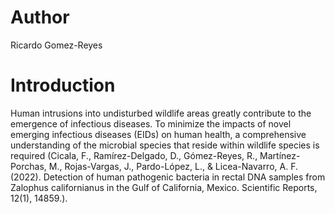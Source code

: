 # Author
Ricardo Gomez-Reyes

# Introduction
Human intrusions into undisturbed wildlife areas greatly contribute to the emergence of infectious diseases. To minimize the impacts of novel emerging infectious diseases (EIDs) on human health, a comprehensive understanding of the microbial species that reside within wildlife species is required (Cicala, F., Ramírez-Delgado, D., Gómez-Reyes, R., Martínez-Porchas, M., Rojas-Vargas, J., Pardo-López, L., & Licea-Navarro, A. F. (2022). Detection of human pathogenic bacteria in rectal DNA samples from Zalophus californianus in the Gulf of California, Mexico. Scientific Reports, 12(1), 14859.). 
